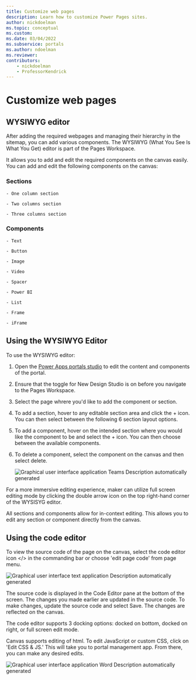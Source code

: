 ```yaml
---
title: Customize web pages
description: Learn how to customize Power Pages sites.
author: nickdoelman
ms.topic: conceptual
ms.custom: 
ms.date: 03/04/2022
ms.subservice: portals
ms.author: ndoelman 
ms.reviewer: 
contributors:
    - nickdoelman
    - ProfessorKendrick
---
```


# Customize web pages

## WYSIWYG editor

After adding the required webpages and managing their hierarchy in the sitemap, you can add various components. The WYSIWYG (What You See Is What You Get) editor is part of the Pages Workspace.

It allows you to add and edit the required components on the canvas easily. You can add and edit the following components on the canvas:

### Sections

    - One column section

    - Two columns section

    - Three columns section

### Components

    - Text

    - Button

    - Image

    - Video

    - Spacer

    - Power BI

    - List

    - Frame

    - iFrame

## Using the WYSIWYG Editor

To use the WYSIWYG editor:

1. Open the [Power Apps portals studio](https://docs.microsoft.com/en-us/powerapps/maker/portals/portal-designer-anatomy) to edit the content and components of the portal.

1. Ensure that the toggle for New Design Studio is on before you navigate to the Pages Workspace.

1. Select the page whrere you'd like to add the component or section.

1. To add a section, hover to any editable section area and click the + icon. You can then select between the following 6 section layout options.

1. To add a component, hover on the intended section where you would like the component to be and select the + icon. You can then choose between the available components.  

1. To delete a component, select the component on the canvas and then select delete.

    ![Graphical user interface  application  Teams Description automatically generated](media/image10.png)

For a more immersive editing experience, maker can utilize full screen editing mode by clicking the double arrow icon on the top right-hand corner of the WYSISYG editor.

All sections and components allow for in-context editing.  This allows you to edit any section or component directly from the canvas.

## Using the code editor

To view the source code of the page on the canvas, select the code editor icon &lt;/&gt; in the commanding bar or choose 'edit page code' from page menu.

![Graphical user interface  text  application Description automatically generated](media/image12.png)

The source code is displayed in the Code Editor pane at the bottom of the screen. The changes you made earlier are updated in the source code. To make changes, update the source code and select Save. The changes are reflected on the canvas.

The code editor supports 3 docking options: docked on bottom, docked on right, or full screen edit mode.

Canvas supports editing of html. To edit JavaScript or custom CSS, click on 'Edit CSS & JS.' This will take you to portal management app.  From there, you can make any desired edits.

![Graphical user interface  application  Word Description automatically generated](media/image13.png)
